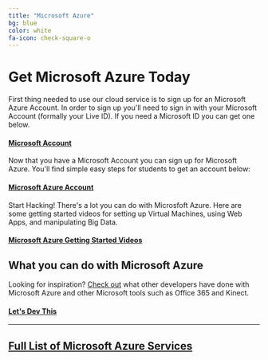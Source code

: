 ```yaml
---
title: "Microsoft Azure"
bg: blue
color: white
fa-icon: check-square-o
---
```


# Get Microsoft Azure Today

First thing needed to use our cloud service is to sign up for an Microsoft Azure Account. 
In order to sign up you'll need to sign in with your Microsoft Account (formally your Live ID).
If you need a Microsoft ID you can get one below. 

#### [Microsoft Account](http://www.microsoft.com/en-us/account)

Now that you have a Microsoft Account you can sign up for Microsoft Azure.
You'll find simple easy steps for students to get an account below: 

#### [Microsoft Azure Account](https://azure.microsoft.com/en-us/pricing/member-offers/dreamspark-students/)

Start Hacking!
There's a lot you can do with Microsfoft Azure. Here are some getting started videos for setting up Virtual Machines, using Web Apps, and manipulating Big Data. 

#### [Microsoft Azure Getting Started Videos](https://azure.microsoft.com/en-us/get-started/)


## What you can do with Microsoft Azure


Looking for inspiration? [Check out](http://idevthis.azurewebsites.net/) what other developers have done with Microsoft Azure and other Microsoft tools such as Office 365 and Kinect. 

#### [Let's Dev This](http://idevthis.azurewebsites.net/) 

-----

## [Full List of Microsoft Azure Services](http://aka.ms/azure.all)

<!-- Add Pictures and Links to I dev this Projects or what others have done at other hackathons -->